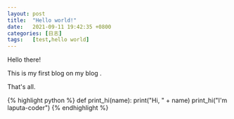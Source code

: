 ```yaml
---
layout: post
title:  "Hello world!"
date:   2021-09-11 19:42:35 +0800
categories: [日志] 
tags:   [test,hello world]
---
```

Hello there!

This is my first blog on my blog .

That's all.




{% highlight python %}
def print_hi(name):
   print("Hi, " + name)
print_hi("I'm laputa-coder")
{% endhighlight %}


